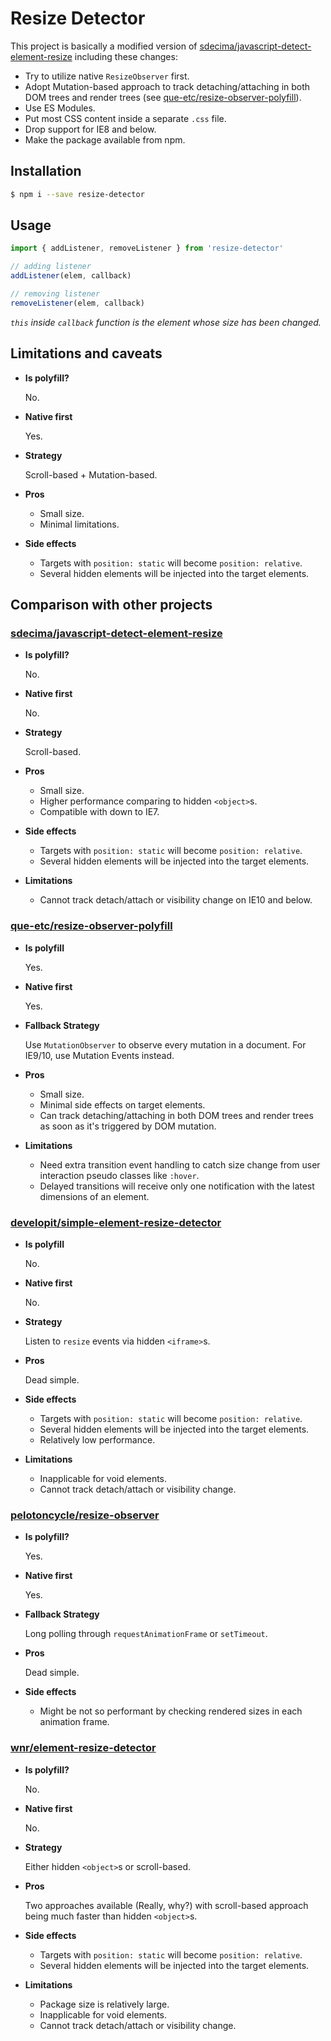 # Resize Detector

This project is basically a modified version of [sdecima/javascript-detect-element-resize](#sdecimajavascript-detect-element-resize) including these changes:

* Try to utilize native `ResizeObserver` first.
* Adopt Mutation-based approach to track detaching/attaching in both DOM trees and render trees (see [que-etc/resize-observer-polyfill](//github.com/que-etc/resize-observer-polyfill)).
* Use ES Modules.
* Put most CSS content inside a separate `.css` file.
* Drop support for IE8 and below.
* Make the package available from npm.

## Installation

```bash
$ npm i --save resize-detector
```

## Usage

```js
import { addListener, removeListener } from 'resize-detector'

// adding listener
addListener(elem, callback)

// removing listener
removeListener(elem, callback)
```

*`this` inside `callback` function is the element whose size has been changed.*

## Limitations and caveats

- **Is polyfill?**

  No.

- **Native first**

  Yes.

- **Strategy**

  Scroll-based + Mutation-based.

- **Pros**

  * Small size.
  * Minimal limitations.

- **Side effects**

  * Targets with `position: static` will become `position: relative`.
  * Several hidden elements will be injected into the target elements.

## Comparison with other projects

### [sdecima/javascript-detect-element-resize](//github.com/sdecima/javascript-detect-element-resize)

- **Is polyfill?**

  No.

- **Native first**

  No.

- **Strategy**

  Scroll-based.

- **Pros**

  * Small size.
  * Higher performance comparing to hidden `<object>`s.
  * Compatible with down to IE7.

- **Side effects**

  * Targets with `position: static` will become `position: relative`.
  * Several hidden elements will be injected into the target elements.

- **Limitations**

  * Cannot track detach/attach or visibility change on IE10 and below.

### [que-etc/resize-observer-polyfill](//github.com/que-etc/resize-observer-polyfill)

- **Is polyfill**

  Yes.

- **Native first**

  Yes.

- **Fallback Strategy**

  Use `MutationObserver` to observe every mutation in a document. For IE9/10, use Mutation Events instead.

- **Pros**

  * Small size.
  * Minimal side effects on target elements.
  * Can track detaching/attaching in both DOM trees and render trees as soon as it's triggered by DOM mutation.

- **Limitations**

  * Need extra transition event handling to catch size change from user interaction pseudo classes like `:hover`.
  * Delayed transitions will receive only one notification with the latest dimensions of an element.

### [developit/simple-element-resize-detector](//github.com/developit/simple-element-resize-detector)

- **Is polyfill**

  No.

- **Native first**

  No.

- **Strategy**

  Listen to `resize` events via hidden `<iframe>`s.

- **Pros**

  Dead simple.

- **Side effects**

  * Targets with `position: static` will become `position: relative`.
  * Several hidden elements will be injected into the target elements.
  * Relatively low performance.

- **Limitations**

  * Inapplicable for void elements.
  * Cannot track detach/attach or visibility change.

### [pelotoncycle/resize-observer](//github.com/pelotoncycle/resize-observer)

- **Is polyfill?**

  Yes.

- **Native first**

  Yes.

- **Fallback Strategy**

  Long polling through `requestAnimationFrame` or `setTimeout`.

- **Pros**

  Dead simple.

- **Side effects**

  * Might be not so performant by checking rendered sizes in each animation frame.

### [wnr/element-resize-detector](//github.com/wnr/element-resize-detector)

- **Is polyfill?**

  No.

- **Native first**

  No.

- **Strategy**

  Either hidden `<object>`s or scroll-based.

- **Pros**

  Two approaches available (Really, why?) with scroll-based approach being much faster than hidden `<object>`s.

- **Side effects**

  * Targets with `position: static` will become `position: relative`.
  * Several hidden elements will be injected into the target elements.

- **Limitations**

  * Package size is relatively large.
  * Inapplicable for void elements.
  * Cannot track detach/attach or visibility change.
